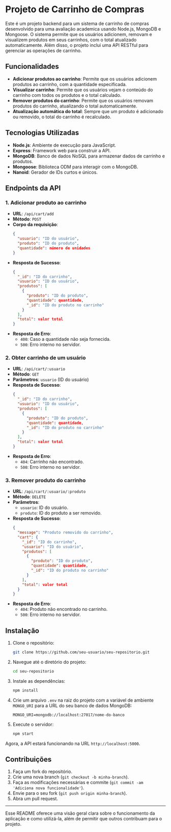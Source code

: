 # Projeto de Carrinho de Compras

Este é um projeto backend para um sistema de carrinho de compras desenvolvido para uma avaliação academica usando Node.js, MongoDB e Mongoose. O sistema permite que os usuários adicionem, removam e visualizem produtos em seus carrinhos, com o total atualizado automaticamente. Além disso, o projeto inclui uma API RESTful para gerenciar as operações de carrinho.

## Funcionalidades

- **Adicionar produtos ao carrinho**: Permite que os usuários adicionem produtos ao carrinho, com a quantidade especificada.
- **Visualizar carrinho**: Permite que os usuários vejam o conteúdo do carrinho com todos os produtos e o total calculado.
- **Remover produtos do carrinho**: Permite que os usuários removam produtos do carrinho, atualizando o total automaticamente.
- **Atualização automática do total**: Sempre que um produto é adicionado ou removido, o total do carrinho é recalculado.

## Tecnologias Utilizadas

- **Node.js**: Ambiente de execução para JavaScript.
- **Express**: Framework web para construir a API.
- **MongoDB**: Banco de dados NoSQL para armazenar dados de carrinho e produtos.
- **Mongoose**: Biblioteca ODM para interagir com o MongoDB.
- **Nanoid**: Gerador de IDs curtos e únicos.

## Endpoints da API

### 1. Adicionar produto ao carrinho

- **URL**: `/api/cart/add`
- **Método**: `POST`
- **Corpo da requisição**:
  ```json
  {
    "usuario": "ID do usuário",
    "produto": "ID do produto",
    "quantidade": número de unidades
  }
  ```
- **Resposta de Sucesso**:
  ```json
  {
    "_id": "ID do carrinho",
    "usuario": "ID do usuário",
    "produtos": [
      {
        "produto": "ID do produto",
        "quantidade": quantidade,
        "_id": "ID do produto no carrinho"
      }
    ],
    "total": valor total
  }
  ```
- **Resposta de Erro**:
  - `400`: Caso a quantidade não seja fornecida.
  - `500`: Erro interno no servidor.

### 2. Obter carrinho de um usuário

- **URL**: `/api/cart/:usuario`
- **Método**: `GET`
- **Parâmetros**: `usuario` (ID do usuário)
- **Resposta de Sucesso**:
  ```json
  {
    "_id": "ID do carrinho",
    "usuario": "ID do usuário",
    "produtos": [
      {
        "produto": "ID do produto",
        "quantidade": quantidade,
        "_id": "ID do produto no carrinho"
      }
    ],
    "total": valor total
  }
  ```
- **Resposta de Erro**:
  - `404`: Carrinho não encontrado.
  - `500`: Erro interno no servidor.

### 3. Remover produto do carrinho

- **URL**: `/api/cart/:usuario/:produto`
- **Método**: `DELETE`
- **Parâmetros**:
  - `usuario`: ID do usuário.
  - `produto`: ID do produto a ser removido.
- **Resposta de Sucesso**:
  ```json
  {
    "message": "Produto removido do carrinho",
    "cart": {
      "_id": "ID do carrinho",
      "usuario": "ID do usuário",
      "produtos": [
        {
          "produto": "ID do produto",
          "quantidade": quantidade,
          "_id": "ID do produto no carrinho"
        }
      ],
      "total": valor total
    }
  }
  ```
- **Resposta de Erro**:
  - `404`: Produto não encontrado no carrinho.
  - `500`: Erro interno no servidor.

## Instalação

1. Clone o repositório:
   ```bash
   git clone https://github.com/seu-usuario/seu-repositorio.git
   ```
2. Navegue até o diretório do projeto:
   ```bash
   cd seu-repositorio
   ```
3. Instale as dependências:
   ```bash
   npm install
   ```
4. Crie um arquivo `.env` na raiz do projeto com a variável de ambiente `MONGO_URI` para a URL do seu banco de dados MongoDB:
   ```env
   MONGO_URI=mongodb://localhost:27017/nome-do-banco
   ```

5. Execute o servidor:
   ```bash
   npm start
   ```

Agora, a API estará funcionando na URL `http://localhost:5000`.

## Contribuições

1. Faça um fork do repositório.
2. Crie uma nova branch (`git checkout -b minha-branch`).
3. Faça as modificações necessárias e commite (`git commit -am 'Adiciona nova funcionalidade'`).
4. Envie para o seu fork (`git push origin minha-branch`).
5. Abra um pull request.

---

Esse README oferece uma visão geral clara sobre o funcionamento da aplicação e como utilizá-la, além de permitir que outros contribuam para o projeto.
